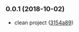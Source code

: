 ## <small>0.0.1 (2018-10-02)</small>

* clean project ([3154a89](https://github.com/vroegop/plan-chart/commit/3154a89))



